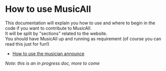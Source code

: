 # How to use MusicAll 

This documentation will explain you how to use and where to begin in the code if you want to contribute to MusicAll.   
It will be split by "sections" related to the website.  
You should have MusicAll up and running as requirement (of course you can read this just for fun!)


- [How to use the musician announce](howto-musician-announce)


_Note: this is an in progress doc, more to come_